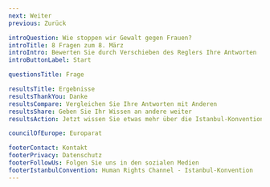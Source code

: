 ```yaml
---
next: Weiter
previous: Zurück

introQuestion: Wie stoppen wir Gewalt gegen Frauen?
introTitle: 8 Fragen zum 8. März
introIntro: Bewerten Sie durch Verschieben des Reglers Ihre Antworten
introButtonLabel: Start

questionsTitle: Frage

resultsTitle: Ergebnisse
resultsThankYou: Danke
resultsCompare: Vergleichen Sie Ihre Antworten mit Anderen
resultsShare: Geben Sie Ihr Wissen an andere weiter
resultsAction: Jetzt wissen Sie etwas mehr über die Istanbul-Konvention. Was können Sie tun?

councilOfEurope: Europarat

footerContact: Kontakt
footerPrivacy: Datenschutz
footerFollowUs: Folgen Sie uns in den sozialen Medien
footerIstanbulConvention: Human Rights Channel - Istanbul-Konvention
---
```

